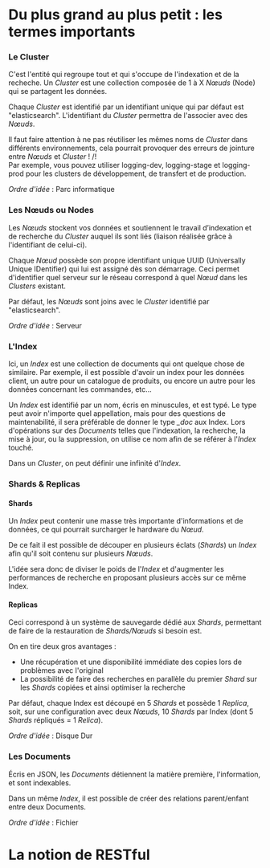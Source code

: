 # Du plus grand au plus petit : les termes importants

### Le Cluster

C'est l'entité qui regroupe tout et qui s'occupe de l'indexation et de la recheche.
Un *Cluster* est une collection composée de 1 à X *Nœuds* (Node) qui se partagent les données.

Chaque *Cluster* est identifié par un identifiant unique qui par défaut est "elasticsearch".
L'identifiant du *Cluster* permettra de l'associer avec des *Nœuds*. 

Il faut faire attention à ne pas réutiliser les mêmes noms de *Cluster* dans différents environnements, cela pourrait provoquer des erreurs de jointure entre *Nœuds* et *Cluster* ! /!\
Par exemple, vous pouvez utiliser logging-dev, logging-stage et logging-prod pour les clusters de développement, de transfert et de production.

*Ordre d'idée* : Parc informatique

### Les Nœuds ou Nodes

Les *Nœuds* stockent vos données et soutiennent le travail d’indexation et de recherche du *Cluster* auquel ils sont liés (liaison réalisée grâce à l'identifiant de celui-ci). 

Chaque *Nœud* possède son propre identifiant unique UUID (Universally Unique IDentifier) qui lui est assigné dès son démarrage. Ceci permet d'identifier quel serveur sur le réseau correspond à quel *Nœud* dans les *Clusters* existant. 

Par défaut, les *Nœuds* sont joins avec le *Cluster* identifié par "elasticsearch". 

*Ordre d'idée* : Serveur

### L'Index

Ici, un *Index* est une collection de documents qui ont quelque chose de similaire. 
Par exemple, il est possible d'avoir un index pour les données client, un autre pour un catalogue de produits, ou encore un autre pour les données concernant les commandes, etc...

Un *Index* est identifié par un nom, écris en minuscules, et est typé. 
Le type peut avoir n'importe quel appellation, mais pour des questions de maintenabilité, il sera préférable de donner le type *_doc* aux Index. 
Lors d'opérations sur des *Documents* telles que l'indexation, la recherche, la mise à jour, ou la suppression, on utilise ce nom afin de se référer à l'*Index* touché.

Dans un *Cluster*, on peut définir une infinité d'*Index*.

### Shards & Replicas

#### Shards 

Un *Index* peut contenir une masse très importante d'informations et de données, ce qui pourrait surcharger le hardware du *Nœud*. 

De ce fait il est possible de découper en plusieurs éclats (*Shards*) un *Index* afin qu'il soit contenu sur plusieurs *Nœuds*. 

L'idée sera donc de diviser le poids de l'*Index* et d'augmenter les performances de recherche en proposant plusieurs accès sur ce même Index.

#### Replicas

Ceci correspond à un système de sauvegarde dédié aux *Shards*, permettant de faire de la restauration de *Shards/Nœuds* si besoin est. 

On en tire deux gros avantages : 
* Une récupération et une disponibilité immédiate des copies lors de problèmes avec l'original
* La possibilité de faire des recherches en parallèle du premier *Shard* sur les *Shards* copiées et ainsi optimiser la recherche

Par défaut, chaque Index est découpé en 5 *Shards* et possède 1 *Replica*, soit, sur une configuration avec deux *Nœuds*, 10 *Shards* par Index (dont 5 *Shards* répliqués = 1 *Relica*).


*Ordre d'idée* : Disque Dur

### Les Documents

Écris en JSON, les *Documents* détiennent la matière première, l'information, et sont indexables.

Dans un même *Index*, il est possible de créer des relations parent/enfant entre deux Documents.

*Ordre d'idée* : Fichier

# La notion de RESTful

